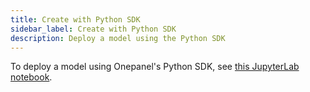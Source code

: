 ```yaml
---
title: Create with Python SDK
sidebar_label: Create with Python SDK
description: Deploy a model using the Python SDK
---
```


To deploy a model using Onepanel's Python SDK, see [this JupyterLab notebook](https://github.com/onepanelio/python-sdk/blob/master/examples/deploy-and-consume-inference-api.ipynb).

